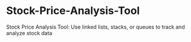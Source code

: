 # Stock-Price-Analysis-Tool
Stock Price Analysis Tool: Use linked lists, stacks, or queues to track and analyze stock data
